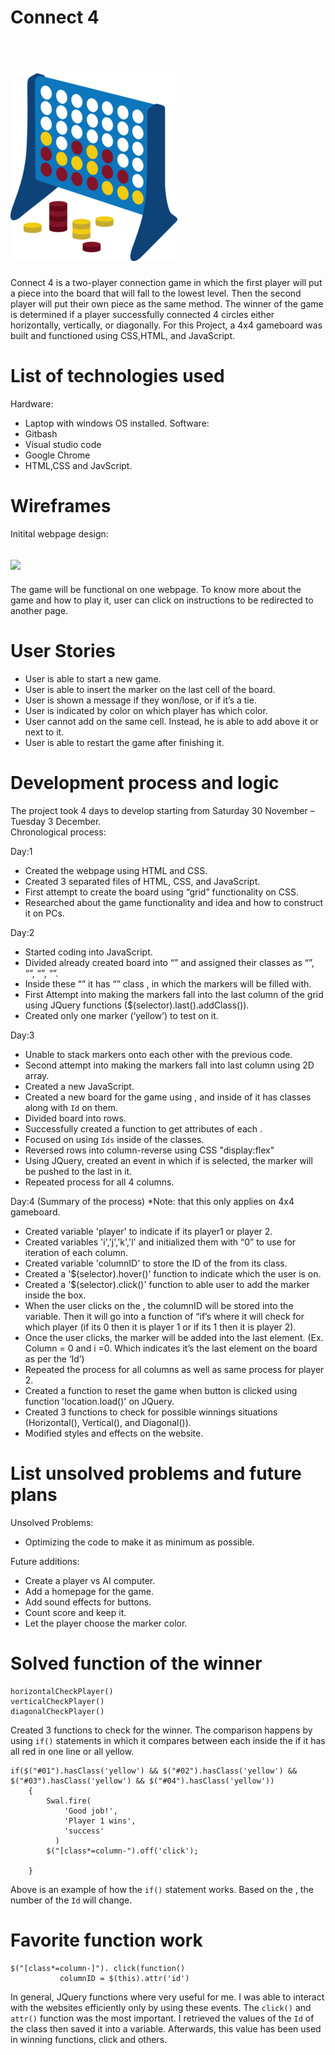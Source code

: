 # Connect 4

<h1>
  <br>
  <img src= https://github.com/LeenaYaseen/Project_1_Connect4/blob/master/connect4/pic/c4.png >

</h1>

Connect 4 is a two-player connection game in which the first player will put a piece into the board that will fall to the lowest level. Then the second player will put their own piece as the same method. The winner of the game is determined if a player successfully connected 4 circles either horizontally, vertically, or diagonally.
For this Project, a 4x4 gameboard was built and functioned using CSS,HTML, and JavaScript.

# List of technologies used
Hardware:
-	Laptop with windows OS installed.
Software:
-	Gitbash
-	Visual studio code
-	Google Chrome
-	HTML,CSS and JavScript.

# Wireframes
Initital webpage design:
<h2>
<img src="#"></img>
</h2>



The game will be functional on one webpage. To know more about the game and how to play it, user can click on instructions to be redirected to another page.

# User Stories

-	User is able to start a new game.
-	User is able to insert the marker on the last cell of the board.
-	User is shown a message if they won/lose, or if it’s a tie.
-	User is indicated by color on which player has which color.
-	User cannot add on the same cell. Instead, he is able to add above it or next to it.
-	User is able to restart the game after finishing it.

# Development process and logic

The project took 4 days to develop starting from Saturday 30 November – Tuesday 3 December.
<br>
Chronological process:

Day:1
-	Created the webpage using HTML and CSS.
-	Created 3 separated files of HTML, CSS, and JavaScript.
-	First attempt to create the board using “grid” functionality on CSS.
-	Researched about the game functionality and idea and how to construct it on PCs.

Day:2
-	Started coding into JavaScript.
-	Divided already created board into “<divs>” and assigned their classes as “<column-1>”, “<column-2>”, “<column-3>”, “<column-4>”.
-	Inside these “<divs>” it has “<box>” class , in which the markers will be filled with.
-	First Attempt into making the markers fall into the last column of the grid using JQuery functions ($(selector).last().addClass()).
-	Created only one marker (‘yellow’) to test on it.

Day:3
-	Unable to stack markers onto each other with the previous code.
-	Second attempt into making the markers fall into last column using 2D array.
-	Created a new JavaScript.
-	Created a new board for the game using <divs>, and inside of it has classes along with `Id` on them.
-	Divided board into rows.
-	Successfully created a function to get attributes of each <box>.
-	Focused on using `Ids` inside of the classes.
-	Reversed rows into column-reverse using CSS "display:flex"
-	Using JQuery, created an event in which if <column> is selected, the marker will be pushed to the last <box> in it.
-	Repeated process for all 4 columns.

Day:4 (Summary of the process)
*Note: that this only applies on 4x4 gameboard.
-	Created variable 'player' to indicate if its player1 or player 2.
-	Created variables 'i','j','k','l' and initialized them with “0” to use for iteration of each column.
-	Created variable 'columnID' to store the ID of the <column> from its class.
-	Created a '$(selector).hover()' function to indicate which <column> the user is on.
-	Created a '$(selector).click()' function to able user to add the marker inside the box.
-	When the user clicks on the <column>, the columnID will be stored into the variable. Then it will go into a function of “if’s where it will check for which player (if its 0 then it is player 1 or if its 1 then it is player 2).
-	Once the user clicks, the marker will be added into the last element. (Ex. Column = 0 and i =0. Which indicates it’s the last element on the board as per the ‘Id’)
-	Repeated the process for all columns as well as same process for player 2. 
-	Created a function to reset the game when button is clicked using function 'location.load()' on JQuery.
-	Created 3 functions to check for possible winnings situations (Horizontal(), Vertical(), and Diagonal()).
-	Modified styles and effects on the website.

# List unsolved problems and future plans

Unsolved Problems:
-	Optimizing the code to make it as minimum as possible.

Future additions:
-	Create a player vs AI computer.
-	Add a homepage for the game.
-	Add sound effects for buttons.
-	Count score and keep it.
-	Let the player choose the marker color.

# Solved function of the winner

```
horizontalCheckPlayer()
verticalCheckPlayer()
diagonalCheckPlayer()

```

Created 3 functions to check for the winner. The comparison happens by using ``if()`` statements in which it compares between each <box> inside the <board> if it has all red in one line or all yellow.

```
if($("#01").hasClass('yellow') && $("#02").hasClass('yellow') && $("#03").hasClass('yellow') && $("#04").hasClass('yellow'))
    {
        Swal.fire(
            'Good job!',
            'Player 1 wins',
            'success'
          )
        $("[class*=column-").off('click');

    }
```
Above is an example of how the `if()` statement works. Based on the <column>, the number of the `Id` will change.

# Favorite function work

```
$("[class*=column-]"). click(function()
           columnID = $(this).attr('id')
```

In general, JQuery functions where very useful for me. I was able to interact with the websites efficiently only by using these events. The `click()` and `attr()` function was the most important. I retrieved the values of the `Id` of the class <column> then saved it into a variable. Afterwards, this value has been used in winning functions, click and others.








